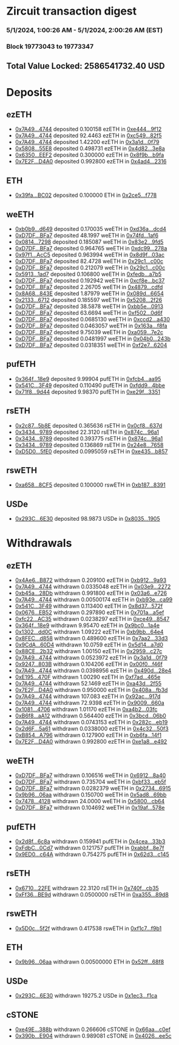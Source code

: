 # Zircuit transaction digest
### 5/1/2024, 1:00:26 AM - 5/1/2024, 2:00:26 AM (EST)
### Block 19773043 to 19773347

## Total Value Locked: 2586541732.40 USD

# Deposits
## ezETH
- [0x7A49...4744](https://etherscan.io/address/0x7A493Be5c2ce014cD049Bf178a1ac0Db1B434744) deposited 0.100158 ezETH in [0xe444...9f12](https://etherscan.io/tx/0x7A493Be5c2ce014cD049Bf178a1ac0Db1B434744)
- [0x7A49...4744](https://etherscan.io/address/0x7A493Be5c2ce014cD049Bf178a1ac0Db1B434744) deposited 92.4463 ezETH in [0xc549...82f5](https://etherscan.io/tx/0x7A493Be5c2ce014cD049Bf178a1ac0Db1B434744)
- [0x7A49...4744](https://etherscan.io/address/0x7A493Be5c2ce014cD049Bf178a1ac0Db1B434744) deposited 1.42200 ezETH in [0x3a1d...0f79](https://etherscan.io/tx/0x7A493Be5c2ce014cD049Bf178a1ac0Db1B434744)
- [0x5808...55E8](https://etherscan.io/address/0x58082F5d08996964C649d6f22E2c30fa9c0655E8) deposited 0.498731 ezETH in [0x4d82...3e8a](https://etherscan.io/tx/0x58082F5d08996964C649d6f22E2c30fa9c0655E8)
- [0x6350...EEF2](https://etherscan.io/address/0x635071138a0DFE897d9967e77B58e502eC14EEF2) deposited 0.300000 ezETH in [0x8f9b...b9fa](https://etherscan.io/tx/0x635071138a0DFE897d9967e77B58e502eC14EEF2)
- [0x7E2F...D4A0](https://etherscan.io/address/0x7E2FB31977e80519d2F28772a303965cAb7AD4A0) deposited 0.992800 ezETH in [0x4ad4...2316](https://etherscan.io/tx/0x7E2FB31977e80519d2F28772a303965cAb7AD4A0)
## ETH
- [0x39fa...BC02](https://etherscan.io/address/0x39faB164c4f04dE86B543B04594783996D3dBC02) deposited 0.100000 ETH in [0x2ce5...f778](https://etherscan.io/tx/0x39faB164c4f04dE86B543B04594783996D3dBC02)
## weETH
- [0xb0b9...d649](https://etherscan.io/address/0xb0b903DE71e3A68043162a82C638Bc4027F3d649) deposited 0.170035 weETH in [0xd36a...dcd4](https://etherscan.io/tx/0xb0b903DE71e3A68043162a82C638Bc4027F3d649)
- [0xD7DF...BFa7](https://etherscan.io/address/0xD7DF7E085214743530afF339aFC420c7c720BFa7) deposited 48.1997 weETH in [0x74fd...1af6](https://etherscan.io/tx/0xD7DF7E085214743530afF339aFC420c7c720BFa7)
- [0x0814...7298](https://etherscan.io/address/0x08146d9B0f732F770E2cE548B1Fa3aB102057298) deposited 0.185087 weETH in [0x83e2...9fd5](https://etherscan.io/tx/0x08146d9B0f732F770E2cE548B1Fa3aB102057298)
- [0xD7DF...BFa7](https://etherscan.io/address/0xD7DF7E085214743530afF339aFC420c7c720BFa7) deposited 0.964765 weETH in [0xdc99...278a](https://etherscan.io/tx/0xD7DF7E085214743530afF339aFC420c7c720BFa7)
- [0x97f1...AcC5](https://etherscan.io/address/0x97f156Cd2542629D7ce897D7a8d4966233b1AcC5) deposited 0.963994 weETH in [0x8d9f...03ac](https://etherscan.io/tx/0x97f156Cd2542629D7ce897D7a8d4966233b1AcC5)
- [0xD7DF...BFa7](https://etherscan.io/address/0xD7DF7E085214743530afF339aFC420c7c720BFa7) deposited 82.4728 weETH in [0x29c1...c00c](https://etherscan.io/tx/0xD7DF7E085214743530afF339aFC420c7c720BFa7)
- [0xD7DF...BFa7](https://etherscan.io/address/0xD7DF7E085214743530afF339aFC420c7c720BFa7) deposited 0.212079 weETH in [0x29c1...c00c](https://etherscan.io/tx/0xD7DF7E085214743530afF339aFC420c7c720BFa7)
- [0x5913...1ad7](https://etherscan.io/address/0x5913eF48884f375FAa43e320377cf02C6b1B1ad7) deposited 0.106800 weETH in [0xfedb...a7b5](https://etherscan.io/tx/0x5913eF48884f375FAa43e320377cf02C6b1B1ad7)
- [0xD7DF...BFa7](https://etherscan.io/address/0xD7DF7E085214743530afF339aFC420c7c720BFa7) deposited 0.192942 weETH in [0xcf8e...bc37](https://etherscan.io/tx/0xD7DF7E085214743530afF339aFC420c7c720BFa7)
- [0xD7DF...BFa7](https://etherscan.io/address/0xD7DF7E085214743530afF339aFC420c7c720BFa7) deposited 2.26705 weETH in [0x4879...cdfd](https://etherscan.io/tx/0xD7DF7E085214743530afF339aFC420c7c720BFa7)
- [0x8A68...843E](https://etherscan.io/address/0x8A688596c64Ca7Dd6A58f3b83a2cB0fEBa5B843E) deposited 1.87979 weETH in [0x089d...6654](https://etherscan.io/tx/0x8A688596c64Ca7Dd6A58f3b83a2cB0fEBa5B843E)
- [0x2133...6712](https://etherscan.io/address/0x21336FCeF69CD130bC65b99D756CFAb9B1516712) deposited 0.185597 weETH in [0x5208...2f26](https://etherscan.io/tx/0x21336FCeF69CD130bC65b99D756CFAb9B1516712)
- [0xD7DF...BFa7](https://etherscan.io/address/0xD7DF7E085214743530afF339aFC420c7c720BFa7) deposited 38.5878 weETH in [0xbb5e...0913](https://etherscan.io/tx/0xD7DF7E085214743530afF339aFC420c7c720BFa7)
- [0xD7DF...BFa7](https://etherscan.io/address/0xD7DF7E085214743530afF339aFC420c7c720BFa7) deposited 63.6694 weETH in [0xf502...0d6f](https://etherscan.io/tx/0xD7DF7E085214743530afF339aFC420c7c720BFa7)
- [0xD7DF...BFa7](https://etherscan.io/address/0xD7DF7E085214743530afF339aFC420c7c720BFa7) deposited 0.0685130 weETH in [0xccd2...a430](https://etherscan.io/tx/0xD7DF7E085214743530afF339aFC420c7c720BFa7)
- [0xD7DF...BFa7](https://etherscan.io/address/0xD7DF7E085214743530afF339aFC420c7c720BFa7) deposited 0.0463057 weETH in [0x163a...f8fa](https://etherscan.io/tx/0xD7DF7E085214743530afF339aFC420c7c720BFa7)
- [0xD7DF...BFa7](https://etherscan.io/address/0xD7DF7E085214743530afF339aFC420c7c720BFa7) deposited 9.75039 weETH in [0xa059...7e2c](https://etherscan.io/tx/0xD7DF7E085214743530afF339aFC420c7c720BFa7)
- [0xD7DF...BFa7](https://etherscan.io/address/0xD7DF7E085214743530afF339aFC420c7c720BFa7) deposited 0.0481997 weETH in [0x04b0...243b](https://etherscan.io/tx/0xD7DF7E085214743530afF339aFC420c7c720BFa7)
- [0xD7DF...BFa7](https://etherscan.io/address/0xD7DF7E085214743530afF339aFC420c7c720BFa7) deposited 0.0318351 weETH in [0xf2e7...6204](https://etherscan.io/tx/0xD7DF7E085214743530afF339aFC420c7c720BFa7)
## pufETH
- [0x364f...18e9](https://etherscan.io/address/0x364f818D34b0ef1e69ce337140056fAafF8f18e9) deposited 9.99904 pufETH in [0xfcb4...aa95](https://etherscan.io/tx/0x364f818D34b0ef1e69ce337140056fAafF8f18e9)
- [0x541C...3F49](https://etherscan.io/address/0x541CcB81e37e61B95268a18aeE14A2dE3d7d3F49) deposited 0.110490 pufETH in [0xfdd9...4bbe](https://etherscan.io/tx/0x541CcB81e37e61B95268a18aeE14A2dE3d7d3F49)
- [0x71f8...9d44](https://etherscan.io/address/0x71f88d670C113e57ed8Deda4cc66d6f172119d44) deposited 9.98370 pufETH in [0xe29f...3351](https://etherscan.io/tx/0x71f88d670C113e57ed8Deda4cc66d6f172119d44)
## rsETH
- [0x2c87...5b8E](https://etherscan.io/address/0x2c87a3323c83F68E8537d9B2985739c7E0f65b8E) deposited 0.365636 rsETH in [0x0cf8...637d](https://etherscan.io/tx/0x2c87a3323c83F68E8537d9B2985739c7E0f65b8E)
- [0x3434...9789](https://etherscan.io/address/0x34349c5569e7B846c3558961552D2202760A9789) deposited 22.3120 rsETH in [0x874c...96a1](https://etherscan.io/tx/0x34349c5569e7B846c3558961552D2202760A9789)
- [0x3434...9789](https://etherscan.io/address/0x34349c5569e7B846c3558961552D2202760A9789) deposited 0.393775 rsETH in [0x874c...96a1](https://etherscan.io/tx/0x34349c5569e7B846c3558961552D2202760A9789)
- [0x3434...9789](https://etherscan.io/address/0x34349c5569e7B846c3558961552D2202760A9789) deposited 0.136869 rsETH in [0x24e8...7658](https://etherscan.io/tx/0x34349c5569e7B846c3558961552D2202760A9789)
- [0xD5D0...5fE0](https://etherscan.io/address/0xD5D021403AaA4C59c5C1e23CA14e45e566765fE0) deposited 0.0995059 rsETH in [0xe435...b857](https://etherscan.io/tx/0xD5D021403AaA4C59c5C1e23CA14e45e566765fE0)
## rswETH
- [0xa658...8CF5](https://etherscan.io/address/0xa6585B22c2c7c92e80C33bb6620e2869BAd08CF5) deposited 0.100000 rswETH in [0xb187...8391](https://etherscan.io/tx/0xa6585B22c2c7c92e80C33bb6620e2869BAd08CF5)
## USDe
- [0x293C...6E30](https://etherscan.io/address/0x293C6937D8D82e05B01335F7B33FBA0c8e256E30) deposited 98.9873 USDe in [0x8035...1905](https://etherscan.io/tx/0x293C6937D8D82e05B01335F7B33FBA0c8e256E30)
# Withdrawals
## ezETH
- [0x4Ae6...B872](https://etherscan.io/address/0x4Ae607c31760BDBFEF336D9FF999aeA69150B872) withdrawn 0.209100 ezETH in [0xb912...9a93](https://etherscan.io/tx/0x4Ae607c31760BDBFEF336D9FF999aeA69150B872)
- [0x7A49...4744](https://etherscan.io/address/0x7A493Be5c2ce014cD049Bf178a1ac0Db1B434744) withdrawn 0.0335048 ezETH in [0x03e9...2272](https://etherscan.io/tx/0x7A493Be5c2ce014cD049Bf178a1ac0Db1B434744)
- [0xb45a...28Db](https://etherscan.io/address/0xb45a9F4d5310eaa756826E75f5c7DC12B9d128Db) withdrawn 0.991800 ezETH in [0x03a6...e726](https://etherscan.io/tx/0xb45a9F4d5310eaa756826E75f5c7DC12B9d128Db)
- [0x7A49...4744](https://etherscan.io/address/0x7A493Be5c2ce014cD049Bf178a1ac0Db1B434744) withdrawn 0.00500174 ezETH in [0xb93e...ca99](https://etherscan.io/tx/0x7A493Be5c2ce014cD049Bf178a1ac0Db1B434744)
- [0x541C...3F49](https://etherscan.io/address/0x541CcB81e37e61B95268a18aeE14A2dE3d7d3F49) withdrawn 0.113400 ezETH in [0x8d37...572f](https://etherscan.io/tx/0x541CcB81e37e61B95268a18aeE14A2dE3d7d3F49)
- [0x0676...EB52](https://etherscan.io/address/0x06766DDB26abeEa15252B3253a87758F8729EB52) withdrawn 0.297890 ezETH in [0x701a...a5ef](https://etherscan.io/tx/0x06766DDB26abeEa15252B3253a87758F8729EB52)
- [0xfc22...AC35](https://etherscan.io/address/0xfc2269d193ED96015A34D030D5A2B3Eaf6f8AC35) withdrawn 0.0238297 ezETH in [0xce49...8547](https://etherscan.io/tx/0xfc2269d193ED96015A34D030D5A2B3Eaf6f8AC35)
- [0x364f...18e9](https://etherscan.io/address/0x364f818D34b0ef1e69ce337140056fAafF8f18e9) withdrawn 9.95470 ezETH in [0x9bc0...1a4e](https://etherscan.io/tx/0x364f818D34b0ef1e69ce337140056fAafF8f18e9)
- [0x1302...dd0C](https://etherscan.io/address/0x13023394BF648e38390340A3E328A9a47a9ddd0C) withdrawn 1.09222 ezETH in [0xb9bb...64e4](https://etherscan.io/tx/0x13023394BF648e38390340A3E328A9a47a9ddd0C)
- [0x8FEC...d858](https://etherscan.io/address/0x8FECF54a3E7faAB18cd1149a01e9ba05a98bd858) withdrawn 0.489600 ezETH in [0x7aa2...33d3](https://etherscan.io/tx/0x8FECF54a3E7faAB18cd1149a01e9ba05a98bd858)
- [0x9CdA...60D4](https://etherscan.io/address/0x9CdAe4b20771B67b2729e892e350B72D955F60D4) withdrawn 10.0759 ezETH in [0x5d14...a7d0](https://etherscan.io/tx/0x9CdAe4b20771B67b2729e892e350B72D955F60D4)
- [0x88CE...2b32](https://etherscan.io/address/0x88CE49acF71fEb7Cae69eB8143e5842405422b32) withdrawn 1.00150 ezETH in [0x2959...c27c](https://etherscan.io/tx/0x88CE49acF71fEb7Cae69eB8143e5842405422b32)
- [0x7A49...4744](https://etherscan.io/address/0x7A493Be5c2ce014cD049Bf178a1ac0Db1B434744) withdrawn 0.0523972 ezETH in [0x3a1d...0f79](https://etherscan.io/tx/0x7A493Be5c2ce014cD049Bf178a1ac0Db1B434744)
- [0x9247...803B](https://etherscan.io/address/0x924729EAB0D14B8c40b1B2E4e373E0b3982b803B) withdrawn 0.104206 ezETH in [0x00f0...f46f](https://etherscan.io/tx/0x924729EAB0D14B8c40b1B2E4e373E0b3982b803B)
- [0x7A49...4744](https://etherscan.io/address/0x7A493Be5c2ce014cD049Bf178a1ac0Db1B434744) withdrawn 0.0398956 ezETH in [0x490d...28e4](https://etherscan.io/tx/0x7A493Be5c2ce014cD049Bf178a1ac0Db1B434744)
- [0xE195...470F](https://etherscan.io/address/0xE1955Ffe03342da5F831E352b53aB82ae7Cd470F) withdrawn 1.00290 ezETH in [0xf7ad...465e](https://etherscan.io/tx/0xE1955Ffe03342da5F831E352b53aB82ae7Cd470F)
- [0x7A49...4744](https://etherscan.io/address/0x7A493Be5c2ce014cD049Bf178a1ac0Db1B434744) withdrawn 52.1469 ezETH in [0xa43d...2f55](https://etherscan.io/tx/0x7A493Be5c2ce014cD049Bf178a1ac0Db1B434744)
- [0x7E2F...D4A0](https://etherscan.io/address/0x7E2FB31977e80519d2F28772a303965cAb7AD4A0) withdrawn 0.950000 ezETH in [0x408a...fb3d](https://etherscan.io/tx/0x7E2FB31977e80519d2F28772a303965cAb7AD4A0)
- [0x7A49...4744](https://etherscan.io/address/0x7A493Be5c2ce014cD049Bf178a1ac0Db1B434744) withdrawn 107.083 ezETH in [0x92ac...917d](https://etherscan.io/tx/0x7A493Be5c2ce014cD049Bf178a1ac0Db1B434744)
- [0x7A49...4744](https://etherscan.io/address/0x7A493Be5c2ce014cD049Bf178a1ac0Db1B434744) withdrawn 72.9398 ezETH in [0x9009...660a](https://etherscan.io/tx/0x7A493Be5c2ce014cD049Bf178a1ac0Db1B434744)
- [0x1081...4706](https://etherscan.io/address/0x108126eA259c27d3204769bBEaa7C97ca6434706) withdrawn 1.01170 ezETH in [0xa4b2...03fc](https://etherscan.io/tx/0x108126eA259c27d3204769bBEaa7C97ca6434706)
- [0xB6f8...aA12](https://etherscan.io/address/0xB6f8D10F1bFfF3631C5A617ed2feFa42E4f5aA12) withdrawn 0.564400 ezETH in [0x3bcd...06b0](https://etherscan.io/tx/0xB6f8D10F1bFfF3631C5A617ed2feFa42E4f5aA12)
- [0x7A49...4744](https://etherscan.io/address/0x7A493Be5c2ce014cD049Bf178a1ac0Db1B434744) withdrawn 0.0743153 ezETH in [0x282c...eb19](https://etherscan.io/tx/0x7A493Be5c2ce014cD049Bf178a1ac0Db1B434744)
- [0x2d6F...5a61](https://etherscan.io/address/0x2d6Fdd527B2f8Ad8039385A1B610E1BF54765a61) withdrawn 0.0338000 ezETH in [0x4c32...50f3](https://etherscan.io/tx/0x2d6Fdd527B2f8Ad8039385A1B610E1BF54765a61)
- [0xB854...A796](https://etherscan.io/address/0xB8542D87A23E3f6B8c97f4126F3fC3cFeA31A796) withdrawn 0.127900 ezETH in [0xb6fa...14f1](https://etherscan.io/tx/0xB8542D87A23E3f6B8c97f4126F3fC3cFeA31A796)
- [0x7E2F...D4A0](https://etherscan.io/address/0x7E2FB31977e80519d2F28772a303965cAb7AD4A0) withdrawn 0.992800 ezETH in [0xe1a8...e492](https://etherscan.io/tx/0x7E2FB31977e80519d2F28772a303965cAb7AD4A0)
## weETH
- [0xD7DF...BFa7](https://etherscan.io/address/0xD7DF7E085214743530afF339aFC420c7c720BFa7) withdrawn 0.106516 weETH in [0x6912...8a40](https://etherscan.io/tx/0xD7DF7E085214743530afF339aFC420c7c720BFa7)
- [0xD7DF...BFa7](https://etherscan.io/address/0xD7DF7E085214743530afF339aFC420c7c720BFa7) withdrawn 0.735704 weETH in [0xbf33...eb5f](https://etherscan.io/tx/0xD7DF7E085214743530afF339aFC420c7c720BFa7)
- [0xD7DF...BFa7](https://etherscan.io/address/0xD7DF7E085214743530afF339aFC420c7c720BFa7) withdrawn 0.0282379 weETH in [0x2734...6915](https://etherscan.io/tx/0xD7DF7E085214743530afF339aFC420c7c720BFa7)
- [0x9b96...06aa](https://etherscan.io/address/0x9b9656027149A151Ccb15360CCECA5761d9606aa) withdrawn 0.150700 weETH in [0x5ad8...69bb](https://etherscan.io/tx/0x9b9656027149A151Ccb15360CCECA5761d9606aa)
- [0x7478...4128](https://etherscan.io/address/0x74788B030DCf80a9f6bA02e71D0ca57affD54128) withdrawn 24.0000 weETH in [0x5800...cb64](https://etherscan.io/tx/0x74788B030DCf80a9f6bA02e71D0ca57affD54128)
- [0xD7DF...BFa7](https://etherscan.io/address/0xD7DF7E085214743530afF339aFC420c7c720BFa7) withdrawn 0.104692 weETH in [0x19af...578e](https://etherscan.io/tx/0xD7DF7E085214743530afF339aFC420c7c720BFa7)
## pufETH
- [0x2d8f...6c8a](https://etherscan.io/address/0x2d8fdD1b51aBC5f354e59891F11e4095C3976c8a) withdrawn 0.159941 pufETH in [0x4cea...33b3](https://etherscan.io/tx/0x2d8fdD1b51aBC5f354e59891F11e4095C3976c8a)
- [0xFdbC...0Cd7](https://etherscan.io/address/0xFdbCCEcaD1B6dDd0dA7C8DFD6Ece8254A9760Cd7) withdrawn 0.121757 pufETH in [0xabbf...8e7f](https://etherscan.io/tx/0xFdbCCEcaD1B6dDd0dA7C8DFD6Ece8254A9760Cd7)
- [0x9ED0...c64A](https://etherscan.io/address/0x9ED0E307F58A51174Dc0133a8e59beE39c32c64A) withdrawn 0.754275 pufETH in [0x62d3...c145](https://etherscan.io/tx/0x9ED0E307F58A51174Dc0133a8e59beE39c32c64A)
## rsETH
- [0x6710...22FE](https://etherscan.io/address/0x67109fb400c496cd277586E74F76BDF94bf422FE) withdrawn 22.3120 rsETH in [0x740f...cb35](https://etherscan.io/tx/0x67109fb400c496cd277586E74F76BDF94bf422FE)
- [0xFf36...BE9d](https://etherscan.io/address/0xFf36b9cb75C9178841D8b75Baf9776bfA59FBE9d) withdrawn 0.0500000 rsETH in [0xa355...89d8](https://etherscan.io/tx/0xFf36b9cb75C9178841D8b75Baf9776bfA59FBE9d)
## rswETH
- [0x5D0c...5f2f](https://etherscan.io/address/0x5D0c08932Cd763B0920cfA68954b4aa2aB955f2f) withdrawn 0.417538 rswETH in [0xf1c7...f9b1](https://etherscan.io/tx/0x5D0c08932Cd763B0920cfA68954b4aa2aB955f2f)
## ETH
- [0x9b96...06aa](https://etherscan.io/address/0x9b9656027149A151Ccb15360CCECA5761d9606aa) withdrawn 0.00500000 ETH in [0x52ff...68f8](https://etherscan.io/tx/0x9b9656027149A151Ccb15360CCECA5761d9606aa)
## USDe
- [0x293C...6E30](https://etherscan.io/address/0x293C6937D8D82e05B01335F7B33FBA0c8e256E30) withdrawn 19275.2 USDe in [0x1ec3...f1ca](https://etherscan.io/tx/0x293C6937D8D82e05B01335F7B33FBA0c8e256E30)
## cSTONE
- [0xe49E...388b](https://etherscan.io/address/0xe49E9673d579D300C0f305BeFFA52cA1BC17388b) withdrawn 0.266606 cSTONE in [0x66aa...c0ef](https://etherscan.io/tx/0xe49E9673d579D300C0f305BeFFA52cA1BC17388b)
- [0x390b...E904](https://etherscan.io/address/0x390b6982bcAeEfa9C1522191Cbeff5b76748E904) withdrawn 0.989081 cSTONE in [0x4026...ee5c](https://etherscan.io/tx/0x390b6982bcAeEfa9C1522191Cbeff5b76748E904)
